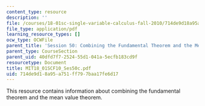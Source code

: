 ```yaml
---
content_type: resource
description: ''
file: /courses/18-01sc-single-variable-calculus-fall-2010/714de9d18a95a751ff797baa17fe6d17_MIT18_01SCF10_Ses50c.pdf
file_type: application/pdf
learning_resource_types: []
ocw_type: OCWFile
parent_title: 'Session 50: Combining the Fundamental Theorem and the Mean Value Theorem'
parent_type: CourseSection
parent_uid: 40dfd7f7-2524-55d1-041a-5ecfb183cd9f
resourcetype: Document
title: MIT18_01SCF10_Ses50c.pdf
uid: 714de9d1-8a95-a751-ff79-7baa17fe6d17
---
```

This resource contains information about combining the fundamental theorem and the mean value theorem.


